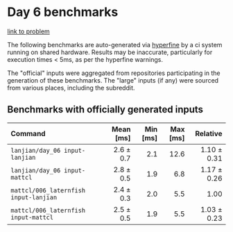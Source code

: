 # Day 6 benchmarks

[link to problem](http://adventofcode.com/2021/day/6)

The following benchmarks are auto-generated via [hyperfine](https://github.com/sharkdp/hyperfine) by a ci system running on shared hardware. Results may be inaccurate, particularly for execution times < 5ms, as per the hyperfine warnings.

The "official" inputs were aggregated from repositories participating in the generation of these benchmarks. The "large" inputs (if any) were sourced from various places, including the subreddit.

## Benchmarks with officially generated inputs
| Command | Mean [ms] | Min [ms] | Max [ms] | Relative |
|:---|---:|---:|---:|---:|
| `lanjian/day_06 input-lanjian` | 2.6 ± 0.7 | 2.1 | 12.6 | 1.10 ± 0.31 |
| `lanjian/day_06 input-mattcl` | 2.8 ± 0.5 | 1.9 | 6.8 | 1.17 ± 0.26 |
| `mattcl/006_laternfish input-lanjian` | 2.4 ± 0.3 | 2.0 | 5.5 | 1.00 |
| `mattcl/006_laternfish input-mattcl` | 2.5 ± 0.5 | 1.9 | 5.5 | 1.03 ± 0.23 |
